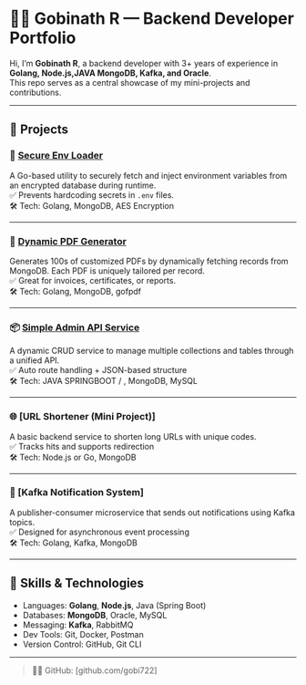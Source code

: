 # 👨‍💻 Gobinath R — Backend Developer Portfolio

Hi, I’m **Gobinath R**, a backend developer with 3+ years of experience in **Golang, Node.js,JAVA MongoDB, Kafka, and Oracle**.  
This repo serves as a central showcase of my mini-projects and contributions.

---

## 📁 Projects

### 🔐 [Secure Env Loader](https://github.com/gobi722/secure-env-loader)
A Go-based utility to securely fetch and inject environment variables from an encrypted database during runtime.  
✅ Prevents hardcoding secrets in `.env` files.  
🛠 Tech: Golang, MongoDB, AES Encryption

---

### 📄 [Dynamic PDF Generator](https://github.com/gobi722/dynamic-pdf-generator)
Generates 100s of customized PDFs by dynamically fetching records from MongoDB. Each PDF is uniquely tailored per record.  
✅ Great for invoices, certificates, or reports.  
🛠 Tech: Golang, MongoDB, gofpdf

---

### 📦 [Simple Admin API Service](https://github.com/gobi722/Spring-Boot) 
A dynamic CRUD service to manage multiple collections and tables through a unified API.  
✅ Auto route handling + JSON-based structure  
🛠 Tech: JAVA SPRINGBOOT / , MongoDB, MySQL

---

### 🌐 [URL Shortener (Mini Project)]
A basic backend service to shorten long URLs with unique codes.  
✅ Tracks hits and supports redirection  
🛠 Tech: Node.js or Go, MongoDB

---

### 📨 [Kafka Notification System]
A publisher-consumer microservice that sends out notifications using Kafka topics.  
✅ Designed for asynchronous event processing  
🛠 Tech: Golang, Kafka, MongoDB

---

## 🧠 Skills & Technologies

- Languages: **Golang**, **Node.js**, Java (Spring Boot)
- Databases: **MongoDB**, Oracle, MySQL
- Messaging: **Kafka**, RabbitMQ
- Dev Tools: Git, Docker, Postman
- Version Control: GitHub, Git CLI

---
> 🧑‍💻 GitHub: [github.com/gobi722]
